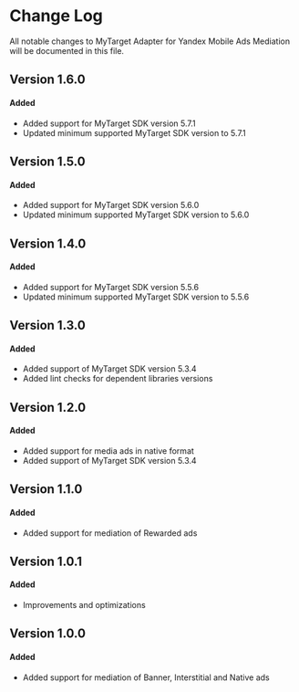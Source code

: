 # Change Log
All notable changes to MyTarget Adapter for Yandex Mobile Ads Mediation will be documented in this file.

## Version 1.6.0

#### Added
* Added support for MyTarget SDK version 5.7.1
* Updated minimum supported MyTarget SDK version to 5.7.1

## Version 1.5.0

#### Added
* Added support for MyTarget SDK version 5.6.0
* Updated minimum supported MyTarget SDK version to 5.6.0

## Version 1.4.0

#### Added
* Added support for MyTarget SDK version 5.5.6
* Updated minimum supported MyTarget SDK version to 5.5.6

## Version 1.3.0

#### Added
* Added support of MyTarget SDK version 5.3.4
* Added lint checks for dependent libraries versions

## Version 1.2.0

#### Added
* Added support for media ads in native format
* Added support of MyTarget SDK version 5.3.4

## Version 1.1.0

#### Added
* Added support for mediation of Rewarded ads

## Version 1.0.1

#### Added
* Improvements and optimizations

## Version 1.0.0

#### Added
* Added support for mediation of Banner, Interstitial and Native ads
